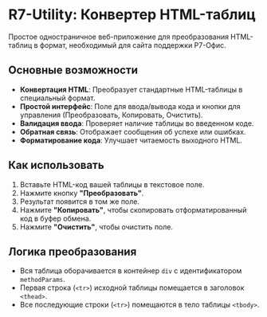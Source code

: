﻿# R7-Utility: Конвертер HTML-таблиц

Простое одностраничное веб-приложение для преобразования HTML-таблиц в формат, необходимый для сайта поддержки Р7-Офис.

## Основные возможности

- **Конвертация HTML**: Преобразует стандартные HTML-таблицы в специальный формат.
- **Простой интерфейс**: Поле для ввода/вывода кода и кнопки для управления (Преобразовать, Копировать, Очистить).
- **Валидация ввода**: Проверяет наличие таблицы во введенном коде.
- **Обратная связь**: Отображает сообщения об успехе или ошибках.
- **Форматирование кода**: Улучшает читаемость выходного HTML.

## Как использовать

1.  Вставьте HTML-код вашей таблицы в текстовое поле.
2.  Нажмите кнопку **"Преобразовать"**.
3.  Результат появится в том же поле.
4.  Нажмите **"Копировать"**, чтобы скопировать отформатированный код в буфер обмена.
5.  Нажмите **"Очистить"**, чтобы очистить поле.

## Логика преобразования

- Вся таблица оборачивается в контейнер `div` с идентификатором `methodParams`.
- Первая строка (`<tr>`) исходной таблицы помещается в заголовок `<thead>`.
- Все последующие строки (`<tr>`) помещаются в тело таблицы `<tbody>`.